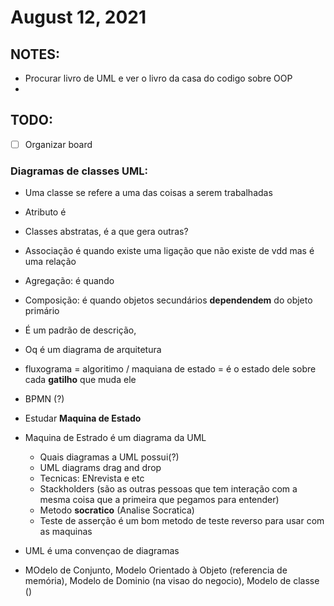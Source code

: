 # August 12, 2021

## NOTES:
- Procurar livro de UML e ver o livro da casa do codigo sobre OOP
- 



## TODO:
- [ ] Organizar board

### Diagramas de classes UML:
- Uma classe se refere a uma das coisas a serem trabalhadas
- Atributo é 
- Classes abstratas, é a que gera outras?
- Associação é quando existe uma ligação que não existe de vdd mas é uma relação
- Agregação: é quando 
- Composição: é quando objetos secundários **dependendem** do objeto primário

- É um padrão de descrição,
- Oq é um diagrama de arquitetura
- fluxograma = algoritimo / maquiana de estado = é o estado dele sobre cada **gatilho** que muda ele
- BPMN (?)
- Estudar **Maquina de Estado**
- Maquina de Estrado é um diagrama da UML 
  - Quais diagramas a UML possui(?)
  - UML diagrams drag and drop
  - Tecnicas: ENrevista e etc
  - Stackholders (são as outras pessoas que tem interação com a mesma coisa que a primeira que pegamos para entender)
  - Metodo **socratico** (Analise Socratica)
  - Teste de asserção é um bom metodo de teste reverso para usar com as maquinas
- UML é uma convençao de diagramas
- MOdelo de Conjunto, Modelo Orientado à Objeto (referencia de memória), Modelo de Dominio (na visao do negocio), Modelo de classe ()